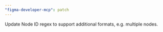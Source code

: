 ```yaml
---
"figma-developer-mcp": patch
---
```


Update Node ID regex to support additional formats, e.g. multiple nodes.
